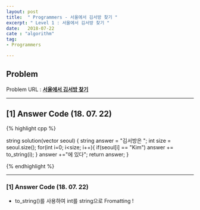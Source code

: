 ```yaml
---
layout: post
title:  " Programmers - 서울에서 김서방 찾기 "
excerpt: " Level 1 : 서울에서 김서방 찾기 "
date:   2018-07-22
cate : "algorithm"
tag:
- Programmers

---
```


## Problem 
Problem URL : **[서울에서 김서방 찾기](https://programmers.co.kr/learn/courses/30/lessons/12919)**

---

## [1] Answer Code (18. 07. 22)

{% highlight cpp %}

string solution(vector<string> seoul) {
    string answer = "김서방은 ";
    int size = seoul.size();
    for(int i=0; i<size; i++){
        if(seoul[i] == "Kim")
            answer += to_string(i);
    }
    answer +="에 있다";
    return answer;
}

{% endhighlight %}

---


### [1] Answer Code (18. 07. 22)

* to_string()를 사용하여 int를 string으로 Fromatting ! 